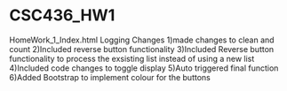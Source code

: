 # CSC436_HW1
HomeWork_1_Index.html
Logging Changes
1)made changes to clean and count
2)Included reverse button functionality
3)Included Reverse button functionality to process the exsisting list instead of using a new list
4)Included code changes to toggle display
5)Auto triggered final function
6)Added Bootstrap to implement colour for the buttons
